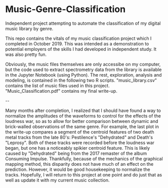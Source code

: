 # Music-Genre-Classification
Independent project attempting to automate the classification of my digital music library by genre.

This repo contains the vitals of my music classification project which I completed in October 2019. 
This was intended as a demonstration to potential employers of the skills I had developed in independent study. It was also pretty fun.

Obviously, the music files themselves are only accessibe on my computer, but the code used to extract spectrometry data from the library is available in the Jupyter Notebook (using Python).
The rest, exploration, analysis and modeling, is contained in the following two R scripts.
"music_library.csv" contains the list of music files used in this project.
"Music_Classification.pdf" contains my final write-up.

--

Many months after completion, I realized that I should have found a way to normalize the amplitudes of the waveforms to control for the effects of the loudness war,
  so as to allow for better comparison between dynamic and brick-walled observations of the same genre.
For example, the last plot in the write-up compares a segment of the centroid features of two death metal tracks from the late 80's: Pestilence's "Dehydrated" and Death's "Leprosy".
Both of these tracks were recorded before the loudness war began, but one has a noticeably spikier centroid feature.
This is likely caused by "Dehydrated" being from the 2017 remaster of the album Consuming Impulse.
Thankfully, because of the mechanics of the graphical mapping method, this disparity does not have much of an effect on the prediction.
However, it would be good housekeeping to normalize the tracks.
Hopefully, I will return to this project at one point and do just that as well as update it with my current music collection.
